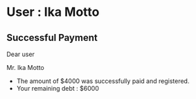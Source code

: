 User : Ika Motto
=============

Successful Payment
---------------------

Dear user

Mr. Ika Motto

* The amount of $4000 was successfully paid and registered.
*  Your remaining debt : $6000

  
  
  ##
